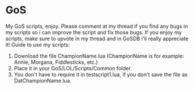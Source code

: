 # GoS
My GoS scripts, enjoy.
Please comment at my thread if you find any bugs in my scripts so i can improve the script and fix those bugs.
If you enjoy my scripts, make sure to upvote in my thread and in GoSDB i'll really appreciate it!
Guide to use my scripts:
1. Download the file ChampionName.lua (ChampionName is for example: Annie, Morgana, Fiddlesticks, etc.)
2. Place it in your GoS/LOL/Scripts/Common folder.
3. You don't have to require it in testscript1.lua, if you don't save the file as DatChampionName.lua.
